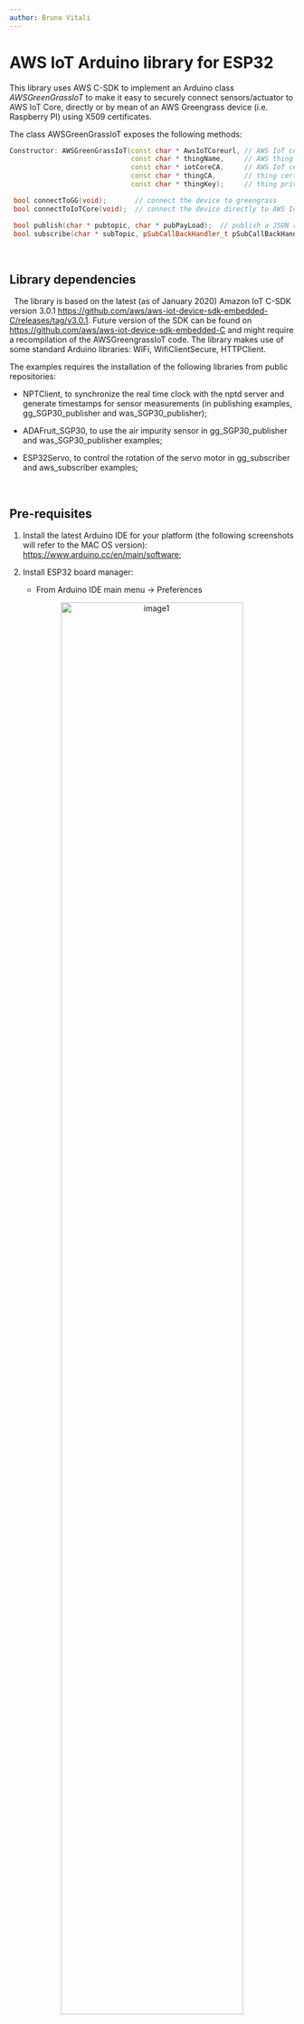 ```yaml
---
author: Bruno Vitali
---
```


AWS IoT Arduino library for ESP32
=================================

This library uses AWS C-SDK to implement an Arduino class *AWSGreenGrassIoT* to
make it easy to securely connect sensors/actuator to AWS IoT Core, directly or by
mean of an AWS Greengrass device (i.e. Raspberry PI) using X509 certificates.

The class AWSGreenGrassIoT exposes the following methods:

~~~~~~~~~~~~~~~~~~~~~~~~~~~~~~~~~~~~~~~~~~~~~~~~~~~~~~~~~~~~~~~~~~~~~~~~~~~~ cpp
Constructor: AWSGreenGrassIoT(const char * AwsIoTCoreurl, // AWS IoT core URL
                              const char * thingName,     // AWS thing name
                              const char * iotCoreCA,     // AWS IoT core certificate (defined in certificate.c)
                              const char * thingCA,       // thing certificate (defined in certificates.c)
                              const char * thingKey);     // thing private key (defined in certificate.c)

 bool connectToGG(void);       // connect the device to greengrass
 bool connectToIoTCore(void);  // connect the device directly to AWS IoT Core

 bool publish(char * pubtopic, char * pubPayLoad);  // publish a JSON record to "pubTopic"
 bool subscribe(char * subTopic, pSubCallBackHandler_t pSubCallBackHandler); // subscribe to "subTopic" and define the callback function to handle the messages coming from the IoT broker
~~~~~~~~~~~~~~~~~~~~~~~~~~~~~~~~~~~~~~~~~~~~~~~~~~~~~~~~~~~~~~~~~~~~~~~~~~~~~~~~

 

Library dependencies
--------------------

 
The library is based on the latest (as of January 2020) Amazon IoT C-SDK version 3.0.1
https://github.com/aws/aws-iot-device-sdk-embedded-C/releases/tag/v3.0.1. 
Future version of the SDK can be found on https://github.com/aws/aws-iot-device-sdk-embedded-C and might require a recompilation of the AWSGreengrassIoT code.
The library makes use of some standard Arduino libraries: WiFi,
WifiClientSecure, HTTPClient.

The examples requires the installation of the following libraries from public
repositories:

-   NPTClient, to synchronize the real time clock with the nptd server and
    generate timestamps for sensor measurements (in publishing examples,
    gg_SGP30_publisher and was_SGP30_publisher);

-   ADAFruit_SGP30, to use the air impurity sensor in gg_SGP30_publisher and
    was_SGP30_publisher examples;

-   ESP32Servo, to control the rotation of the servo motor in gg_subscriber and
    aws_subscriber examples;



 

Pre-requisites
--------------

1.  Install the latest Arduino IDE for your platform (the following screenshots
    will refer to the MAC OS version):
    <https://www.arduino.cc/en/main/software>;

2.  Install ESP32 board manager:

    -   From Arduino IDE main menu -\> Preferences

<p align="center">
<img src="assets/image1.png" alt="image1" width="80%">
</p>



-   Enter **https://dl.espressif.com/dl/package_esp32_index.json** into the
    “Additional Board Manager URLs” field as shown in the figure above and press
    “OK”.

    -   From Arduino IDE main Menu -\> Tools -\> Board Manager

<p align="center">
<img src="assets/image2.png" alt="image2" width="80%">
</p>



-   Enter ESP32 in the search field as indicated below and install the new eps32
    board manager:

<p align="center">
<img src="assets/image3.png" alt="image3" width="80%">
</p>



-   In Tools-\> Board select your ESP32 module type, in my case ESP32 Dev Module

<p align="center">
<img src="assets/image4a.png" alt="image4a" width="70%">
</p>


* Install Arduino Libraries “NPTClient”, “Adafruit_SGP30”, “ESP32Servo” to be
    able to use the publishing and subscribing examples from the File menu-\>
    Examples -\> AWSGreengrassIoT). The picture below shows how to add the support
    library for simple servo motors:

<p align="center">
<img src="assets/image4.png" alt="image4" width="70%">
</p>


Installation of AWSGreengrassIoT library
----------------------------------------

 

1.  Open a browser in the GitHub repository under
    <https://github.com/aws-samples/arduino-aws-greengrass-iot>

2.  Download the library in zip format as indicated in the image:


<p align="center">
<img src="assets/image5c.png" alt="image5c" width="100%">
</p>


3.  Add the Zip file as new Arduino library in Sketch->Include Library-> Add .ZIP library:

<p align="center">
<img src="assets/image5b.png" alt="image5b" width="70%">
</p>


4.  Check that the library is visible in Sketch -\> Include Library, as indicated
in the screenshot below:

<p align="center">
<img src="assets/image6.png" alt="image6" width="70%">
</p>

Examples
--------

Before using the examples from the Sketch->Examples menu, please remember to:
1. Create "things" in AWS IoT Core: (https://docs.aws.amazon.com/iot/latest/developerguide/register-device.html);
2. Generate and download thing's certificate, thing's private key and AWS service certificate (if your endpoint is different from eu-central-1);
3. Create aws_certificates.c file with the certificates/key generate in the previous step;
4. Customize the Arduino sample code by definiting the parameters for your AWS IoT Core URL, your "thing" and your WiFi network:

```C+
char WIFI_SSID[]="SSID";
char WIFI_PASSWORD[]="PASSWORD";
char AWSIOTURL[]="xxxxxxxxxxxxxxx-ats.iot.region.amazonaws.com";
char THING[]= "your device name here";
```

AWSGreenGrassIoT library comes with 5 examples:

<p align="center">
<img src="assets/image7.png" alt="image7" width="70%">
</p>


aws_servo_subscriber, gg_servo_subscriber
-----------------------------------------
In these examples a servo motor is connected to Analog GPIO port0 on ESP32, and simulate the remote opening and closing of a window by turning ±90 degree the motor depending on the subscribing topic "Window". An "open" will rotate the motor +90 degrees, a "close" will rotate the motor in the opposite sense, -90 degrees.

Circuit diagram:

<p align="center">
<img src="assets/circuit1.png" alt="circuit1" width="60%">
</p>



The only difference between the two examples is that:
* aws_servo_subscriber connects to AWS IoT Core directly using the member function "connectToIoTCore";

```C++  
if(greengrass->connectToIoTCore() == true)
  {
      Serial.println("Connected to AWS IoT core");
      delay(2000);

     if( true == greengrass->subscribe(TOPIC_NAME,subscribeCallback)) {
          Serial.println("Subscribe to Window/# topic successful ");
     }
     else {
          Serial.println("Subscribe to Window/# Failed, Check the Thing Name and Certificates");
          while(1);
     }

   }
  else
  {
      Serial.println("Connection to AWS IoT core failed");
      while(1);
  }
```
* gg_servo_subscriber connects via a greengrass device (it could be a Raspberry Pi connected to the same WiFi network or a remote EC2 instance inside AWS cloud) using the member function "connectToGG";

```C++
if(greengrass->connectToGG() == true)
 {
     Serial.println("Connected to AWS GreenGrass");
     delay(2000);

    if( true == greengrass->subscribe(TOPIC_NAME,subscribeCallback)) {
         Serial.println("Subscribe to Window/# topic successful ");
    }
    else {
         Serial.println("Subscribe to Window/# Failed, Check the Thing Name and Certificates");
         while(1);
    }

  }
 else
 {
     Serial.println("Connection to Greengrass failed, check if Greengrass is on and connected to the WiFi");
     while(1);
 }
```
The callback function handling the topic subscription is the same for both use cases:

```C++
static void subscribeCallback (char *topicName, int payloadLen, char *payLoad)
{

    //check if the topic is Window/close or Window/open
    rcvdPayload = String(payLoad);
    cmdReceived = CMD_UNKNOWN;
    String topic = String(topicName);
    if ( topic.startsWith(topicClose+ "{")) {
      cmdReceived = CMD_CLOSE;
      rcvdTopic = topicClose;
    }
    else if (topic.startsWith(topicOpen + "{")) {
      cmdReceived = CMD_OPEN;
      rcvdTopic = topicOpen;
    }
    else
      rcvdTopic = topicName;
    msgReceived = 1;
}
```

aws_sgp30_publisher, gg_sgp30_publisher
---------------------------------------

These two examples use an air impurity sensor SGP30 from Adafruit connected to one of the I2C port on ESP32 as indicated in the diagram below. The examples require the installation of the ADAFruit_SGP30 library as indicated in point 3 in the previous section.

Circuit diagram:
 
<p align="center">
<img src="assets/circuit2.png" alt="circuit2" width="60%">
</p>

 
The two examples share the same code except for the parts that connects the ESP32 Arduino to the cloud. In aws_sgp30_publisher we use "connectToIoTCore" function to publish the measurements directly to the AWS IoT core. In gg_sgp30_publisher we use "connectToGG" member function to send measurements to the greengrass edge device.

aws_bme280_sgp30_publisher
--------------------------

In this examples we show how to use two sensors to the same I2C bus, BME280 (temperature, humidity, pressure, altitude) and SGP30. The example sketch is similiar to aws_sgp30_publisher with the addition of the initialization and the reading of the measurements of the Adafruit BME280 sensor.

This is the circuit diagram:

<p align="center">
<img src="assets/circuit3.png" alt="circuit3" width="60%">
</p>


